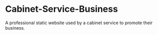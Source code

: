 # Cabinet-Service-Business
A professional static website used by a cabinet service to promote their business. 
